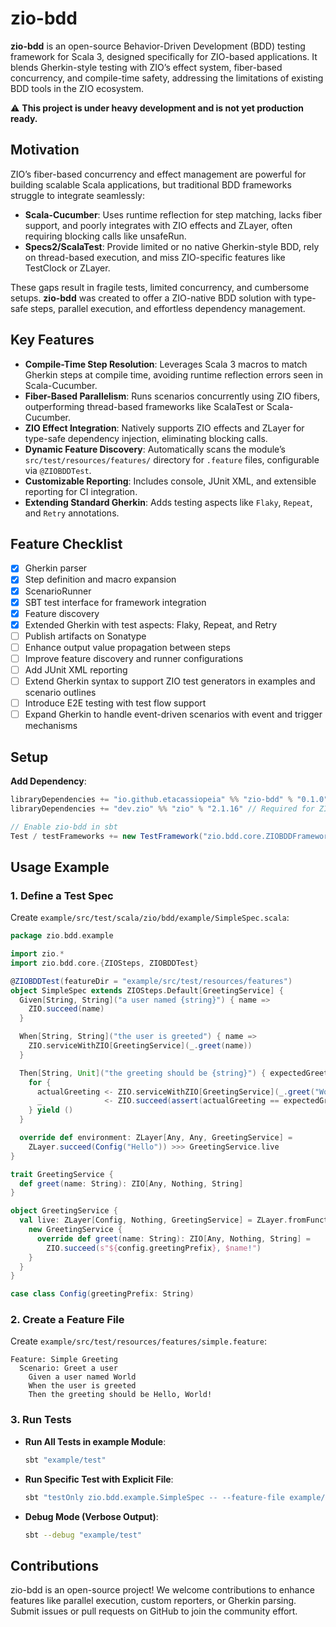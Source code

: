 # zio-bdd

**zio-bdd** is an open-source Behavior-Driven Development (BDD) testing framework for Scala 3, designed specifically for ZIO-based applications. It blends Gherkin-style testing with ZIO’s effect system, fiber-based concurrency, and compile-time safety, addressing the limitations of existing BDD tools in the ZIO ecosystem.

 :warning: **This project is under heavy development and is not yet production ready.**

## Motivation
ZIO’s fiber-based concurrency and effect management are powerful for building scalable Scala applications, but traditional BDD frameworks struggle to integrate seamlessly:
- **Scala-Cucumber**: Uses runtime reflection for step matching, lacks fiber support, and poorly integrates with ZIO effects and ZLayer, often requiring blocking calls like unsafeRun.
- **Specs2/ScalaTest**: Provide limited or no native Gherkin-style BDD, rely on thread-based execution, and miss ZIO-specific features like TestClock or ZLayer.

These gaps result in fragile tests, limited concurrency, and cumbersome setups. **zio-bdd** was created to offer a ZIO-native BDD solution with type-safe steps, parallel execution, and effortless dependency management.

## Key Features
- **Compile-Time Step Resolution**: Leverages Scala 3 macros to match Gherkin steps at compile time, avoiding runtime reflection errors seen in Scala-Cucumber.
- **Fiber-Based Parallelism**: Runs scenarios concurrently using ZIO fibers, outperforming thread-based frameworks like ScalaTest or Scala-Cucumber.
- **ZIO Effect Integration**: Natively supports ZIO effects and ZLayer for type-safe dependency injection, eliminating blocking calls.
- **Dynamic Feature Discovery**: Automatically scans the module’s `src/test/resources/features/` directory for `.feature` files, configurable via `@ZIOBDDTest`.
- **Customizable Reporting**: Includes console, JUnit XML, and extensible reporting for CI integration.
- **Extending Standard Gherkin**: Adds testing aspects like `Flaky`, `Repeat`, and `Retry` annotations.

## Feature Checklist

- [X] Gherkin parser
- [X] Step definition and macro expansion
- [X] ScenarioRunner
- [X] SBT test interface for framework integration
- [X] Feature discovery
- [X] Extended Gherkin with test aspects: Flaky, Repeat, and Retry
- [ ] Publish artifacts on Sonatype
- [ ] Enhance output value propagation between steps
- [ ] Improve feature discovery and runner configurations
- [ ] Add JUnit XML reporting
- [ ] Extend Gherkin syntax to support ZIO test generators in examples and scenario outlines
- [ ] Introduce E2E testing with test flow support
- [ ] Expand Gherkin to handle event-driven scenarios with event and trigger mechanisms

## Setup

**Add Dependency**:
```scala
libraryDependencies += "io.github.etacassiopeia" %% "zio-bdd" % "0.1.0" % Test
libraryDependencies += "dev.zio" %% "zio" % "2.1.16" // Required for ZIO effects

// Enable zio-bdd in sbt
Test / testFrameworks += new TestFramework("zio.bdd.core.ZIOBDDFramework")
```

## Usage Example
### 1. Define a Test Spec
Create `example/src/test/scala/zio/bdd/example/SimpleSpec.scala`:
```scala
package zio.bdd.example

import zio.*
import zio.bdd.core.{ZIOSteps, ZIOBDDTest}

@ZIOBDDTest(featureDir = "example/src/test/resources/features")
object SimpleSpec extends ZIOSteps.Default[GreetingService] {
  Given[String, String]("a user named {string}") { name =>
    ZIO.succeed(name)
  }

  When[String, String]("the user is greeted") { name =>
    ZIO.serviceWithZIO[GreetingService](_.greet(name))
  }

  Then[String, Unit]("the greeting should be {string}") { expectedGreeting =>
    for {
      actualGreeting <- ZIO.serviceWithZIO[GreetingService](_.greet("World"))
      _              <- ZIO.succeed(assert(actualGreeting == expectedGreeting))
    } yield ()
  }

  override def environment: ZLayer[Any, Any, GreetingService] =
    ZLayer.succeed(Config("Hello")) >>> GreetingService.live
}

trait GreetingService {
  def greet(name: String): ZIO[Any, Nothing, String]
}

object GreetingService {
  val live: ZLayer[Config, Nothing, GreetingService] = ZLayer.fromFunction { (config: Config) =>
    new GreetingService {
      override def greet(name: String): ZIO[Any, Nothing, String] =
        ZIO.succeed(s"${config.greetingPrefix}, $name!")
    }
  }
}

case class Config(greetingPrefix: String)
```

### 2. Create a Feature File
Create `example/src/test/resources/features/simple.feature`:
```gherkin
Feature: Simple Greeting
  Scenario: Greet a user
    Given a user named World
    When the user is greeted
    Then the greeting should be Hello, World!
```

### 3. Run Tests
- **Run All Tests in example Module**:
  ```bash
  sbt "example/test"
  ```

- **Run Specific Test with Explicit File**:
  ```bash
  sbt "testOnly zio.bdd.example.SimpleSpec -- --feature-file example/src/test/resources/features/simple.feature"
  ```

- **Debug Mode (Verbose Output)**:
  ```bash
  sbt --debug "example/test"
  ```

## Contributions
zio-bdd is an open-source project! We welcome contributions to enhance features like parallel execution, custom reporters, or Gherkin parsing. Submit issues or pull requests on GitHub to join the community effort.

